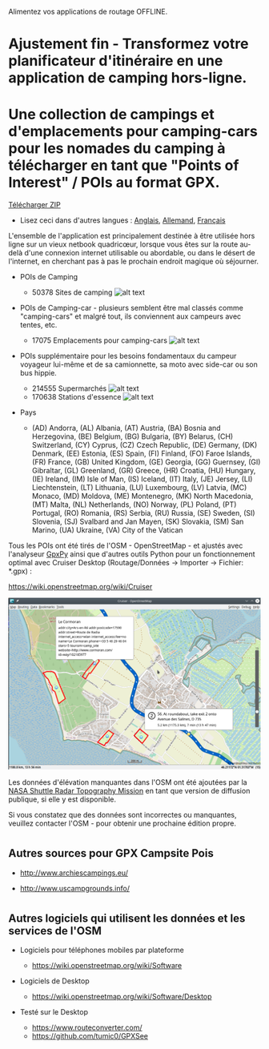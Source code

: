 Alimentez vos applications de routage OFFLINE.

# Ajustement fin - Transformez votre planificateur d'itinéraire en une application de camping hors-ligne.
# Une collection de campings et d'emplacements pour camping-cars pour les nomades du camping à télécharger en tant que "Points of Interest" / POIs au format GPX.

[Télécharger ZIP](https://github.com/GpxFeed/campgrounds/archive/refs/heads/master.zip)

* Lisez ceci dans d'autres langues : [Anglais](README.md), [Allemand](README.de.md), [Français](README.fr.md)

L'ensemble de l'application est principalement destinée à être utilisée hors ligne sur un vieux netbook quadricœur, lorsque vous êtes sur la route au-delà d'une connexion internet utilisable ou abordable, ou dans le désert de l'internet, en cherchant pas à pas le prochain endroit magique où séjourner.

- POIs de Camping 

    - 50378 Sites de camping   ![alt text](https://wiki.openstreetmap.org/w/images/thumb/e/e4/Camping.16.svg/16px-Camping.16.svg.png)

- POIs de Camping-car - plusieurs semblent être mal classés comme "camping-cars" et malgré tout, ils conviennent aux campeurs avec tentes, etc.

    - 17075 Emplacements pour camping-cars   ![alt text](https://wiki.openstreetmap.org/w/images/thumb/a/a1/Caravan-16.svg/16px-Caravan-16.svg.png)

- POIs supplémentaire pour les besoins fondamentaux du campeur voyageur lui-même et de sa camionnette, sa moto avec side-car ou son bus hippie.

    - 214555 Supermarchés   ![alt text](https://wiki.openstreetmap.org/w/images/thumb/7/76/Supermarket-14.svg/16px-Supermarket-14.svg.png)
    - 170638 Stations d'essence  ![alt text](https://wiki.openstreetmap.org/w/images/thumb/7/77/Fuel-16.svg/16px-Fuel-16.svg.png)

- Pays

    - (AD) Andorra, (AL) Albania, (AT) Austria, (BA) Bosnia and Herzegovina, (BE) Belgium, (BG) Bulgaria, (BY) Belarus, (CH) Switzerland, (CY) Cyprus, (CZ) Czech Republic, (DE) Germany, (DK) Denmark, (EE) Estonia, (ES) Spain, (FI) Finland, (FO) Faroe Islands, (FR) France, (GB) United Kingdom, (GE) Georgia, (GG) Guernsey, (GI) Gibraltar, (GL) Greenland, (GR) Greece, (HR) Croatia, (HU) Hungary, (IE) Ireland, (IM) Isle of Man, (IS) Iceland, (IT) Italy, (JE) Jersey, (LI) Liechtenstein, (LT) Lithuania, (LU) Luxembourg, (LV) Latvia, (MC) Monaco, (MD) Moldova, (ME) Montenegro, (MK) North Macedonia, (MT) Malta, (NL) Netherlands, (NO) Norway, (PL) Poland, (PT) Portugal, (RO) Romania, (RS) Serbia, (RU) Russia, (SE) Sweden, (SI) Slovenia, (SJ) Svalbard and Jan Mayen, (SK) Slovakia, (SM) San Marino, (UA) Ukraine, (VA) City of the Vatican

Tous les POIs ont été tirés de l'OSM - OpenStreetMap - et ajustés avec l'analyseur [GpxPy](http://github.com/tkrajina/gpxpy) ainsi que d'autres outils Python pour un fonctionnement optimal avec Cruiser Desktop (Routage/Données -> Importer -> Fichier: *.gpx) :

  https://wiki.openstreetmap.org/wiki/Cruiser

![alt text](./cruiser.png?raw=true "Cruiser")

Les données d'élévation manquantes dans l'OSM ont été ajoutées par la [NASA Shuttle Radar Topography Mission](https://en.wikipedia.org/wiki/Shuttle_Radar_Topography_Mission) en tant que version de diffusion publique, si elle y est disponible. 

Si vous constatez que des données sont incorrectes ou manquantes, veuillez contacter l'OSM - pour obtenir une prochaine édition propre.

# <h2>Autres sources pour GPX Campsite Pois</h2>

- http://www.archiescampings.eu/

- http://www.uscampgrounds.info/

# <h2>Autres logiciels qui utilisent les données et les services de l'OSM</h2>

- Logiciels pour téléphones mobiles par plateforme
    - https://wiki.openstreetmap.org/wiki/Software

- Logiciels de Desktop 
    - https://wiki.openstreetmap.org/wiki/Software/Desktop

- Testé sur le Desktop
    - https://www.routeconverter.com/
    - https://github.com/tumic0/GPXSee

